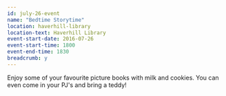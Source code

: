 ```yaml
---
id: july-26-event
name: "Bedtime Storytime"
location: haverhill-library
location-text: Haverhill Library
event-start-date: 2016-07-26
event-start-time: 1800
event-end-time: 1830
breadcrumb: y
---
```

Enjoy some of your favourite picture books with milk and cookies. You can even come in your PJ's and bring a teddy!
